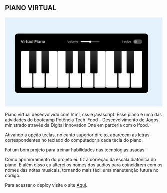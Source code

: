 ## PIANO VIRTUAL


<img src="./src/img/print.jpg">


Piano virtual desenvolvido com html, css e javascript.
Esse piano é uma das atividades do bootcamp Potência Tech iFood - Desenvolvimento de Jogos, ministrado através da Digital Innovation One em parceria com o Ifood.

Ativando a opção teclas, no canto superior direito, aparecem as letras correspondentes no teclado do computador a cada tecla do piano.

Foi um bom projeto para treinar habilidades nas tecnologias usadas. 

Como aprimoramento do projeto eu fiz a correção da escala diatônica do piano.
E além disso eu alterei os nomes dos audios para coincidirem com os nomes das notas musicais, tornando mais fácil uma manutenção futura no código. 

Para acessar o deploy visite o site [Aqui](https://bajan1408.github.io/piano-virtual-js/).